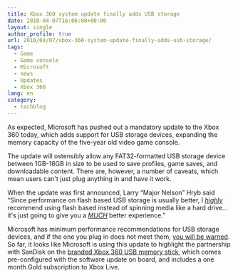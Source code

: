 ```yaml
---
title: Xbox 360 system update finally adds USB storage
date: 2010-04-07T16:06:00+00:00
layout: single
author_profile: true
url: 2010/04/07/xbox-360-system-update-finally-adds-usb-storage/
tags:
  - Game
  - Game console
  - Microsoft
  - news
  - Updates
  - Xbox 360
lang: en
category: 
  - techblog
---
```

As expected, Microsoft has pushed out a mandatory update to the Xbox 360 today, which adds support for USB storage devices, expanding the memory capacity of the five-year old video game console.

The update will ostensibly allow any FAT32-formatted USB storage device between 1GB-16GB in size to be used to save profiles, game saves, and downloadable content. There are, however, a number of caveats, which mean users can't just plug anything in and have it work.

When the update was first announced, Larry “Major Nelson” Hryb said “Since performance on flash based USB storage is usually better, I <u><i>highly</i></u> recommend using flash based instead of spinning media like a hard drive…it's just going to give you a <u><i>MUCH</i></u> better experience.”

Microsoft has minimum performance recommendations for USB storage devices, and if the one you plug in does not meet them, [you will be warned](http://support.microsoft.com/kb/981975). So far, it looks like Microsoft is using this update to highlight the partnership with SanDisk on the [branded Xbox 360 USB memory stick](http://www.sandisk.com/products/gaming-cards/sandisk-xbox-360-usb-flash-drive), which comes pre-configured with the software update on board, and includes a one month Gold subscription to Xbox Live.